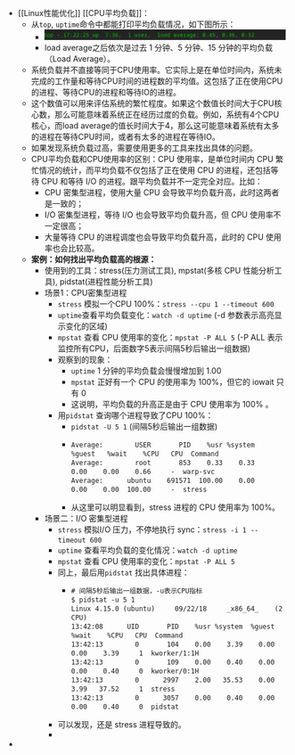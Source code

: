 - [[Linux性能优化]] [[CPU平均负载]]：
	- 从`top`, `uptime`命令中都能打印平均负载情况，如下图所示：
		- ![image.png](../assets/image_1692696167687_0.png)
		- load average之后依次是过去 1 分钟、5 分钟、15 分钟的平均负载（Load Average）。
	- 系统负载并不直接等同于CPU使用率。它实际上是在单位时间内，系统未完成的工作量和等待CPU时间的进程数的平均值。这包括了正在使用CPU的进程、等待CPU的进程和等待IO的进程。
	- 这个数值可以用来评估系统的繁忙程度。如果这个数值长时间大于CPU核心数，那么可能意味着系统正在经历过度的负载。例如，系统有4个CPU核心，而load average的值长时间大于4，那么这可能意味着系统有太多的进程在等待CPU时间，或者有太多的进程在等待IO。
	- 如果发现系统负载过高，需要使用更多的工具来找出具体的问题。
	- CPU平均负载和CPU使用率的区别：CPU 使用率，是单位时间内 CPU 繁忙情况的统计，而平均负载不仅包括了正在使用 CPU 的进程，还包括等待 CPU 和等待 I/O 的进程。跟平均负载并不一定完全对应。比如：
		- CPU 密集型进程，使用大量 CPU 会导致平均负载升高，此时这两者是一致的；
		- I/O 密集型进程，等待 I/O 也会导致平均负载升高，但 CPU 使用率不一定很高；
		- 大量等待 CPU 的进程调度也会导致平均负载升高，此时的 CPU 使用率也会比较高。
	- **案例：如何找出平均负载高的根源：**
		- 使用到的工具：stress(压力测试工具), mpstat(多核 CPU 性能分析工具), pidstat(进程性能分析工具)
		- 场景1：CPU密集型进程
			- `stress` 模拟一个CPU 100%：`stress --cpu 1 --timeout 600`
			- `uptime`查看平均负载变化：`watch -d uptime` (-d 参数表示高亮显示变化的区域)
			- `mpstat` 查看 CPU 使用率的变化：`mpstat -P ALL 5` (-P ALL 表示监控所有CPU，后面数字5表示间隔5秒后输出一组数据)
			- 观察到的现象：
				- `uptime` 1 分钟的平均负载会慢慢增加到 1.00
				- `mpstat` 正好有一个 CPU 的使用率为 100%，但它的 iowait 只有 0
				- 这说明，平均负载的升高正是由于 CPU 使用率为 100% 。
			- 用`pidstat` 查询哪个进程导致了CPU 100%：
				- `pidstat -U 5 1` (间隔5秒后输出一组数据)
				- ```
				  Average:        USER       PID    %usr %system  %guest   %wait    %CPU   CPU  Command
				  Average:        root       853    0.33    0.33    0.00    0.00    0.66     -  warp-svc
				  Average:      ubuntu    691571  100.00    0.00    0.00    0.00  100.00     -  stress
				  ```
				- 从这里可以明显看到，stress 进程的 CPU 使用率为 100%。
		- 场景二：I/O 密集型进程
			- `stress` 模拟I/O 压力，不停地执行 sync：`stress -i 1 --timeout 600`
			- `uptime` 查看平均负载的变化情况：`watch -d uptime`
			- `mpstat` 查看 CPU 使用率的变化：`mpstat -P ALL 5`
			- 同上，最后用`pidstat` 找出具体进程：
				- ```
				  # 间隔5秒后输出一组数据，-u表示CPU指标
				  $ pidstat -u 5 1
				  Linux 4.15.0 (ubuntu)     09/22/18     _x86_64_    (2 CPU)
				  13:42:08      UID       PID    %usr %system  %guest   %wait    %CPU   CPU  Command
				  13:42:13        0       104    0.00    3.39    0.00    0.00    3.39     1  kworker/1:1H
				  13:42:13        0       109    0.00    0.40    0.00    0.00    0.40     0  kworker/0:1H
				  13:42:13        0      2997    2.00   35.53    0.00    3.99   37.52     1  stress
				  13:42:13        0      3057    0.00    0.40    0.00    0.00    0.40     0  pidstat
				  ```
			- 可以发现，还是 stress 进程导致的。
			-
-